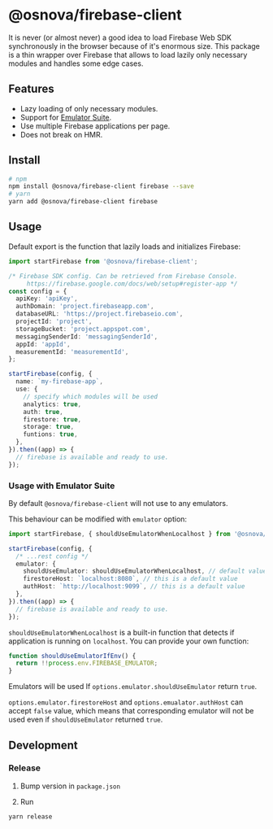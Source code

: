 # @osnova/firebase-client

It is never (or almost never) a good idea to load Firebase Web SDK synchronously in the browser because of it's enormous size. This package is a thin wrapper over Firebase that allows to load lazily only necessary modules and handles some edge cases.

## Features

- Lazy loading of only necessary modules.
- Support for [Emulator Suite](https://firebase.google.com/docs/emulator-suite).
- Use multiple Firebase applications per page.
- Does not break on HMR.

## Install

```sh
# npm
npm install @osnova/firebase-client firebase --save
# yarn
yarn add @osnova/firebase-client firebase
```

## Usage

Default export is the function that lazily loads and initializes Firebase:

```typescript
import startFirebase from '@osnova/firebase-client';

/* Firebase SDK config. Can be retrieved from Firebase Console. 
     https://firebase.google.com/docs/web/setup#register-app */
const config = {
  apiKey: 'apiKey',
  authDomain: 'project.firebaseapp.com',
  databaseURL: 'https://project.firebaseio.com',
  projectId: 'project',
  storageBucket: 'project.appspot.com',
  messagingSenderId: 'messagingSenderId',
  appId: 'appId',
  measurementId: 'measurementId',
};

startFirebase(config, {
  name: `my-firebase-app`,
  use: {
    // specify which modules will be used
    analytics: true,
    auth: true,
    firestore: true,
    storage: true,
    funtions: true,
  },
}).then((app) => {
  // firebase is available and ready to use.
});
```

### Usage with Emulator Suite

By default `@osnova/firebase-client` will not use to any emulators.

This behaviour can be modified with `emulator` option:

```typescript
import startFirebase, { shouldUseEmulatorWhenLocalhost } from '@osnova/firebase-client';

startFirebase(config, {
  /* ...rest config */
  emulator: {
    shouldUseEmulator: shouldUseEmulatorWhenLocalhost, // default value is `() => false`
    firestoreHost: `localhost:8080`, // this is a default value
    authHost: `http://localhost:9099`, // this is a default value
  },
}).then((app) => {
  // firebase is available and ready to use.
});
```

`shouldUseEmulatorWhenLocalhost` is a built-in function that detects if application is running on `localhost`.
You can provide your own function:

```typescript
function shouldUseEmulatorIfEnv() {
  return !!process.env.FIREBASE_EMULATOR;
}
```

Emulators will be used If `options.emulator.shouldUseEmulator` return `true`.

`options.emulator.firestoreHost` and `options.emualator.authHost` can accept `false` value, which means that corresponding emulator will not be used even if `shouldUseEmulator` returned `true`.

## Development

### Release

1. Bump version in `package.json`

2. Run

```sh
yarn release
```
